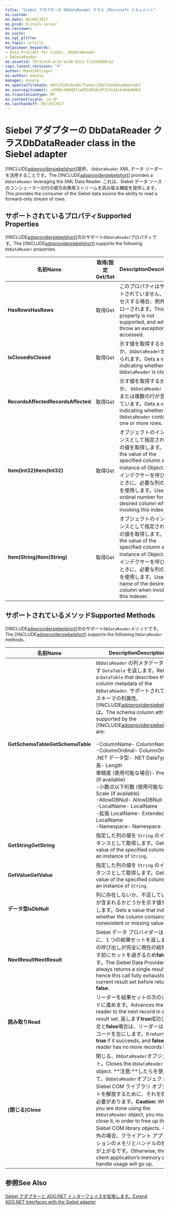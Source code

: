 ```yaml
---
title: "Siebel アダプターの DbDataReader クラス |Microsoft ドキュメント"
ms.custom: 
ms.date: 06/08/2017
ms.prod: biztalk-server
ms.reviewer: 
ms.suite: 
ms.tgt_pltfrm: 
ms.topic: article
helpviewer_keywords:
- Data Provider for Siebel, DbDataReader
- DbDataReader
ms.assetid: 7673cd10-ec1e-4cb0-93c2-f11928d00ca2
caps.latest.revision: "4"
author: MandiOhlinger
ms.author: mandia
manager: anneta
ms.openlocfilehash: 00fc3329cbe4dc75a4eccd5b71ded45ad6ebfe63
ms.sourcegitcommit: cb908c540d8f1a692d01dc8f313e16cb4b4e696d
ms.translationtype: MT
ms.contentlocale: ja-JP
ms.lasthandoff: 09/20/2017
---
```

# <a name="dbdatareader-class-in-the-siebel-adapter"></a><span data-ttu-id="a3ad2-102">Siebel アダプターの DbDataReader クラス</span><span class="sxs-lookup"><span data-stu-id="a3ad2-102">DbDataReader class in the Siebel adapter</span></span>
<span data-ttu-id="a3ad2-103">[!INCLUDE[adoprovidersiebelshort](../../includes/adoprovidersiebelshort-md.md)]提供、 `DbDataReader` XML データ リーダーを活用することです。</span><span class="sxs-lookup"><span data-stu-id="a3ad2-103">The [!INCLUDE[adoprovidersiebelshort](../../includes/adoprovidersiebelshort-md.md)] provides a `DbDataReader` leveraging the XML Data Reader.</span></span> <span data-ttu-id="a3ad2-104">これは、Siebel データ ソースのコンシューマーの行の順方向専用ストリームを読み取る機能を提供します。</span><span class="sxs-lookup"><span data-stu-id="a3ad2-104">This provides the consumer of the Siebel data source the ability to read a forward-only stream of rows.</span></span>  
  
## <a name="supported-properties"></a><span data-ttu-id="a3ad2-105">サポートされているプロパティ</span><span class="sxs-lookup"><span data-stu-id="a3ad2-105">Supported Properties</span></span>  
 <span data-ttu-id="a3ad2-106">[!INCLUDE[adoprovidersiebelshort](../../includes/adoprovidersiebelshort-md.md)]次のサポート`DbDataReader`プロパティです。</span><span class="sxs-lookup"><span data-stu-id="a3ad2-106">The [!INCLUDE[adoprovidersiebelshort](../../includes/adoprovidersiebelshort-md.md)] supports the following `DbDataReader` properties.</span></span>  
  
|<span data-ttu-id="a3ad2-107">名前</span><span class="sxs-lookup"><span data-stu-id="a3ad2-107">Name</span></span>|<span data-ttu-id="a3ad2-108">取得/設定</span><span class="sxs-lookup"><span data-stu-id="a3ad2-108">Get/Set</span></span>|<span data-ttu-id="a3ad2-109">Description</span><span class="sxs-lookup"><span data-stu-id="a3ad2-109">Description</span></span>|  
|----------|--------------|-----------------|  
|<span data-ttu-id="a3ad2-110">**HasRows**</span><span class="sxs-lookup"><span data-stu-id="a3ad2-110">**HasRows**</span></span>|<span data-ttu-id="a3ad2-111">取得</span><span class="sxs-lookup"><span data-stu-id="a3ad2-111">Get</span></span>|<span data-ttu-id="a3ad2-112">このプロパティはサポートされていません、アクセスする場合、例外がスローされます。</span><span class="sxs-lookup"><span data-stu-id="a3ad2-112">This property is not supported, and will throw an exception if accessed.</span></span>|  
|<span data-ttu-id="a3ad2-113">**IsClosed**</span><span class="sxs-lookup"><span data-stu-id="a3ad2-113">**IsClosed**</span></span>|<span data-ttu-id="a3ad2-114">取得</span><span class="sxs-lookup"><span data-stu-id="a3ad2-114">Get</span></span>|<span data-ttu-id="a3ad2-115">示す値を取得するかどうか、`DbDataReader`が閉じられます。</span><span class="sxs-lookup"><span data-stu-id="a3ad2-115">Gets a value indicating whether the `DbDataReader` is closed.</span></span>|  
|<span data-ttu-id="a3ad2-116">**RecordsAffected**</span><span class="sxs-lookup"><span data-stu-id="a3ad2-116">**RecordsAffected**</span></span>|<span data-ttu-id="a3ad2-117">取得</span><span class="sxs-lookup"><span data-stu-id="a3ad2-117">Get</span></span>|<span data-ttu-id="a3ad2-118">示す値を取得するかどうか、 `DbDataReader` 1 つまたは複数の行が含まれています。</span><span class="sxs-lookup"><span data-stu-id="a3ad2-118">Gets a value indicating whether the `DbDataReader` contains one or more rows.</span></span>|  
|<span data-ttu-id="a3ad2-119">**Item(Int32)**</span><span class="sxs-lookup"><span data-stu-id="a3ad2-119">**Item(Int32)**</span></span>|<span data-ttu-id="a3ad2-120">取得</span><span class="sxs-lookup"><span data-stu-id="a3ad2-120">Get</span></span>|<span data-ttu-id="a3ad2-121">オブジェクトのインスタンスとして指定された列の値を取得します。</span><span class="sxs-lookup"><span data-stu-id="a3ad2-121">Gets the value of the specified column as an instance of Object.</span></span> <span data-ttu-id="a3ad2-122">このインデクサーを呼び出すときに、必要な列の序数を使用します。</span><span class="sxs-lookup"><span data-stu-id="a3ad2-122">Use the ordinal number for the desired column when invoking this indexer.</span></span>|  
|<span data-ttu-id="a3ad2-123">**Item(String)**</span><span class="sxs-lookup"><span data-stu-id="a3ad2-123">**Item(String)**</span></span>|<span data-ttu-id="a3ad2-124">取得</span><span class="sxs-lookup"><span data-stu-id="a3ad2-124">Get</span></span>|<span data-ttu-id="a3ad2-125">オブジェクトのインスタンスとして指定された列の値を取得します。</span><span class="sxs-lookup"><span data-stu-id="a3ad2-125">Gets the value of the specified column as an instance of Object.</span></span> <span data-ttu-id="a3ad2-126">このインデクサーを呼び出すときに、必要な列の名前を使用します。</span><span class="sxs-lookup"><span data-stu-id="a3ad2-126">Use the name of the desired column when invoking this indexer.</span></span>|  
  
## <a name="supported-methods"></a><span data-ttu-id="a3ad2-127">サポートされているメソッド</span><span class="sxs-lookup"><span data-stu-id="a3ad2-127">Supported Methods</span></span>  
 <span data-ttu-id="a3ad2-128">[!INCLUDE[adoprovidersiebelshort](../../includes/adoprovidersiebelshort-md.md)]次のサポート`DbDataReader`メソッドです。</span><span class="sxs-lookup"><span data-stu-id="a3ad2-128">The [!INCLUDE[adoprovidersiebelshort](../../includes/adoprovidersiebelshort-md.md)] supports the following `DbDataReader` methods.</span></span>  
  
|<span data-ttu-id="a3ad2-129">名前</span><span class="sxs-lookup"><span data-stu-id="a3ad2-129">Name</span></span>|<span data-ttu-id="a3ad2-130">Description</span><span class="sxs-lookup"><span data-stu-id="a3ad2-130">Description</span></span>|  
|----------|-----------------|  
|<span data-ttu-id="a3ad2-131">**GetSchemaTable**</span><span class="sxs-lookup"><span data-stu-id="a3ad2-131">**GetSchemaTable**</span></span>|<span data-ttu-id="a3ad2-132">`DbDataReader` の列メタデータを表す `DataTable` を返します。</span><span class="sxs-lookup"><span data-stu-id="a3ad2-132">Returns a `DataTable` that describes the column metadata of the `DbDataReader`.</span></span> <span data-ttu-id="a3ad2-133">サポートされているスキーマの列属性、[!INCLUDE[adoprovidersiebelshort](../../includes/adoprovidersiebelshort-md.md)]は。</span><span class="sxs-lookup"><span data-stu-id="a3ad2-133">The schema column attributes supported by the [!INCLUDE[adoprovidersiebelshort](../../includes/adoprovidersiebelshort-md.md)] are:</span></span><br /><br /> <span data-ttu-id="a3ad2-134">-ColumnName</span><span class="sxs-lookup"><span data-stu-id="a3ad2-134">-   ColumnName</span></span><br /><span data-ttu-id="a3ad2-135">-ColumnOrdinal</span><span class="sxs-lookup"><span data-stu-id="a3ad2-135">-   ColumnOrdinal</span></span><br /><span data-ttu-id="a3ad2-136">.NET データ型</span><span class="sxs-lookup"><span data-stu-id="a3ad2-136">-   .NET DataType</span></span><br /><span data-ttu-id="a3ad2-137">長</span><span class="sxs-lookup"><span data-stu-id="a3ad2-137">-   Length</span></span><br /><span data-ttu-id="a3ad2-138">単精度 (使用可能な場合)</span><span class="sxs-lookup"><span data-stu-id="a3ad2-138">-   Precision (if available)</span></span><br /><span data-ttu-id="a3ad2-139">-小数点以下桁数 (使用可能な場合)</span><span class="sxs-lookup"><span data-stu-id="a3ad2-139">-   Scale (if available)</span></span><br /><span data-ttu-id="a3ad2-140">-AllowDBNull</span><span class="sxs-lookup"><span data-stu-id="a3ad2-140">-   AllowDBNull</span></span><br /><span data-ttu-id="a3ad2-141">-LocalName</span><span class="sxs-lookup"><span data-stu-id="a3ad2-141">-   LocalName</span></span><br /><span data-ttu-id="a3ad2-142">-拡張 LocalName</span><span class="sxs-lookup"><span data-stu-id="a3ad2-142">-   Extended LocalName</span></span><br /><span data-ttu-id="a3ad2-143">-Namespace</span><span class="sxs-lookup"><span data-stu-id="a3ad2-143">-   Namespace</span></span>|  
|<span data-ttu-id="a3ad2-144">**GetString**</span><span class="sxs-lookup"><span data-stu-id="a3ad2-144">**GetString**</span></span>|<span data-ttu-id="a3ad2-145">指定した列の値を `String` のインスタンスとして取得します。</span><span class="sxs-lookup"><span data-stu-id="a3ad2-145">Gets the value of the specified column as an instance of `String`.</span></span>|  
|<span data-ttu-id="a3ad2-146">**GetValue**</span><span class="sxs-lookup"><span data-stu-id="a3ad2-146">**GetValue**</span></span>|<span data-ttu-id="a3ad2-147">指定した列の値を `String` のインスタンスとして取得します。</span><span class="sxs-lookup"><span data-stu-id="a3ad2-147">Gets the value of the specified column as an instance of `String`.</span></span>|  
|<span data-ttu-id="a3ad2-148">**データ型**</span><span class="sxs-lookup"><span data-stu-id="a3ad2-148">**isDbNull**</span></span>|<span data-ttu-id="a3ad2-149">列に存在しないか、不足している値が含まれるかどうかを示す値を取得します。</span><span class="sxs-lookup"><span data-stu-id="a3ad2-149">Gets a value that indicates whether the column contains nonexistent or missing values.</span></span>|  
|<span data-ttu-id="a3ad2-150">**NextResult**</span><span class="sxs-lookup"><span data-stu-id="a3ad2-150">**NextResult**</span></span>|<span data-ttu-id="a3ad2-151">Siebel データ プロバイダーは、常に、1 つの結果セットを返しますこの呼び出しが完全に現在の結果を返す前にセットを過ぎるため**false**です。</span><span class="sxs-lookup"><span data-stu-id="a3ad2-151">The Siebel Data Provider always returns a single result set; hence this call fully exhausts the current result set before returning **false**.</span></span>|  
|<span data-ttu-id="a3ad2-152">**読み取り**</span><span class="sxs-lookup"><span data-stu-id="a3ad2-152">**Read**</span></span>|<span data-ttu-id="a3ad2-153">リーダーを結果セットの次のレコードに進めます。</span><span class="sxs-lookup"><span data-stu-id="a3ad2-153">Advances the reader to the next record in a result set.</span></span>  <span data-ttu-id="a3ad2-154">返します**true**成功した場合と**false**場合は、リーダーは、レコードを左にします。</span><span class="sxs-lookup"><span data-stu-id="a3ad2-154">It returns **true** if it succeeds, and **false** if the reader has no more records left.</span></span>|  
|<span data-ttu-id="a3ad2-155">**[閉じる]**</span><span class="sxs-lookup"><span data-stu-id="a3ad2-155">**Close**</span></span>|<span data-ttu-id="a3ad2-156">閉じる、`DbDataReader`オブジェクト。</span><span class="sxs-lookup"><span data-stu-id="a3ad2-156">Closes the `DbDataReader` object.</span></span> <span data-ttu-id="a3ad2-157">**注意:**したらを使用して、`DbDataReader`オブジェクト、Siebel COM ライブラリ オブジェクトを解放するために、それを閉じる必要があります。</span><span class="sxs-lookup"><span data-stu-id="a3ad2-157">**Caution:**  When you are done using the `DbDataReader` object, you must close it, in order to free up the Siebel COM library objects.</span></span> <span data-ttu-id="a3ad2-158">それ以外の場合、クライアント アプリケーションのメモリとハンドルの使用率が上がるです。</span><span class="sxs-lookup"><span data-stu-id="a3ad2-158">Otherwise, the client application’s memory and handle usage will go up.</span></span>|  
  
## <a name="see-also"></a><span data-ttu-id="a3ad2-159">参照</span><span class="sxs-lookup"><span data-stu-id="a3ad2-159">See Also</span></span>  
 [<span data-ttu-id="a3ad2-160">Siebel アダプターと ADO.NET インターフェイスを拡張します。</span><span class="sxs-lookup"><span data-stu-id="a3ad2-160">Extend ADO.NET Interfaces with the Siebel adapter</span></span>](../../adapters-and-accelerators/adapter-siebel/extend-ado-net-interfaces-with-the-siebel-adapter.md)